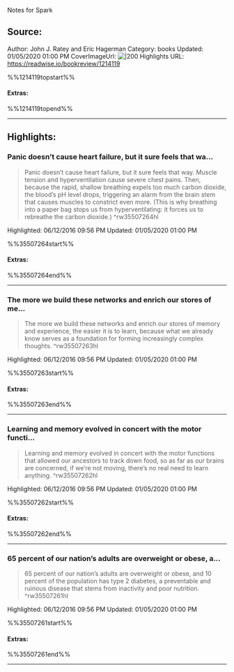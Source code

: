 Notes for Spark

## Source:
Author: John J. Ratey and Eric Hagerman
Category: books
Updated: 01/05/2020 01:00 PM
CoverImageUrl: 
![|200](https://images-na.ssl-images-amazon.com/images/I/41vRKWsnCuL._SL200_.jpg)
Highlights URL: https://readwise.io/bookreview/1214119

%%1214119topstart%%
#### Extras:

%%1214119topend%%


 
-----
 ## Highlights:

### Panic doesn’t cause heart failure, but it sure feels that wa...
>Panic doesn’t cause heart failure, but it sure feels that way. Muscle tension and hyperventilation cause severe chest pains. Then, because the rapid, shallow breathing expels too much carbon dioxide, the blood’s pH level drops, triggering an alarm from the brain stem that causes muscles to constrict even more. (This is why breathing into a paper bag stops us from hyperventilating: it forces us to rebreathe the carbon dioxide.) ^rw35507264hl


Highlighted: 06/12/2016 09:56 PM
Updated: 01/05/2020 01:00 PM

%%35507264start%%
#### Extras:

%%35507264end%%



------

### The more we build these networks and enrich our stores of me...
>The more we build these networks and enrich our stores of memory and experience, the easier it is to learn, because what we already know serves as a foundation for forming increasingly complex thoughts. ^rw35507263hl


Highlighted: 06/12/2016 09:56 PM
Updated: 01/05/2020 01:00 PM

%%35507263start%%
#### Extras:

%%35507263end%%



------

### Learning and memory evolved in concert with the motor functi...
>Learning and memory evolved in concert with the motor functions that allowed our ancestors to track down food, so as far as our brains are concerned, if we’re not moving, there’s no real need to learn anything. ^rw35507262hl


Highlighted: 06/12/2016 09:56 PM
Updated: 01/05/2020 01:00 PM

%%35507262start%%
#### Extras:

%%35507262end%%



------

### 65 percent of our nation’s adults are overweight or obese, a...
>65 percent of our nation’s adults are overweight or obese, and 10 percent of the population has type 2 diabetes, a preventable and ruinous disease that stems from inactivity and poor nutrition. ^rw35507261hl


Highlighted: 06/12/2016 09:56 PM
Updated: 01/05/2020 01:00 PM

%%35507261start%%
#### Extras:

%%35507261end%%



------

